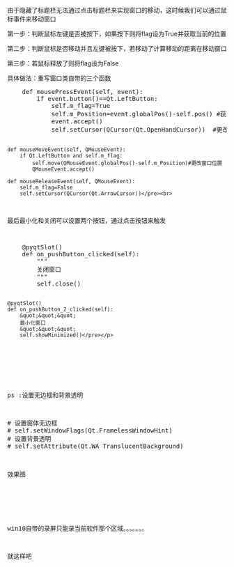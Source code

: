 
<p>由于隐藏了标题栏无法通过点击标题栏来实现窗口的移动，这时候我们可以通过鼠标事件来移动窗口</p>
<p>第一步：判断鼠标左键是否被按下，如果按下则将flag设为True并获取当前的位置</p>
<p>第二步：判断鼠标是否移动并且左键被按下，若移动了计算移动的距离在移动窗口</p>
<p>第三步：若鼠标释放了则将flag设为False</p>
<p>具体做法：重写窗口类自带的三个函数</p>
<p><pre name="code" class="python">    def mousePressEvent(self, event):
        if event.button()==Qt.LeftButton:
            self.m_flag=True
            self.m_Position=event.globalPos()-self.pos() #获取鼠标相对窗口的位置
            event.accept()
            self.setCursor(QCursor(Qt.OpenHandCursor))  #更改鼠标图标
            
    def mouseMoveEvent(self, QMouseEvent):
        if Qt.LeftButton and self.m_flag:  
            self.move(QMouseEvent.globalPos()-self.m_Position)#更改窗口位置
            QMouseEvent.accept()
            
    def mouseReleaseEvent(self, QMouseEvent):
        self.m_flag=False
        self.setCursor(QCursor(Qt.ArrowCursor))</pre><br>
最后最小化和关闭可以设置两个按钮，通过点击按钮来触发</p>
<p><pre name="code" class="python">    @pyqtSlot()
    def on_pushButton_clicked(self):
        &quot;&quot;&quot;
        关闭窗口
        &quot;&quot;&quot;
        self.close()
    
    @pyqtSlot()
    def on_pushButton_2_clicked(self):
        &quot;&quot;&quot;
        最小化窗口
        &quot;&quot;&quot;
        self.showMinimized()</pre></p>
<p><br>
</p>
<p>ps :设置无边框和背景透明</p>
<p><pre name="code" class="python"># 设置窗体无边框
# self.setWindowFlags(Qt.FramelessWindowHint)
# 设置背景透明
# self.setAttribute(Qt.WA_TranslucentBackground)</pre><br>
效果图</p>
<p><img src="https://img-blog.csdn.net/20180303221110347" alt=""><br>
</p>
<p>win10自带的录屏只能录当前软件那个区域。。。。。。。</p>
<p>就这样吧</p>
